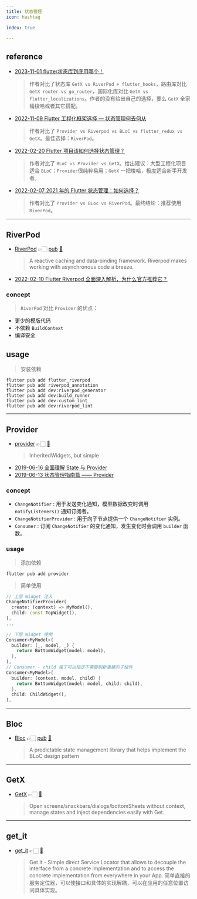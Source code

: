 ```yaml
---
title: 状态管理
icon: hashtag

index: true

---
```


<!-- more -->

## reference

- [](✅)[2023-11-01 flutter状态库到底用哪个！](https://juejin.cn/post/7296286286154776595)
    > 作者对比了状态库 `GetX vs RiverPod + flutter_hooks`，路由库对比 `GetX router vs go_router`，国际化库对比 `GetX vs flutter_localizations`。作者的没有给出自己的选择，要么 `GetX` 全家桶梭哈或者其它搭配。
- [](✅)[2022-11-09 Flutter 工程化框架选择 — 状态管理何去何从](https://juejin.cn/post/7163925807893577735)
    > 作者对比了 `Provider vs Riverpod vs BLoC vs flutter_redux vs GetX`。最佳选择：`RiverPod`。
- [](✅)[2022-02-20 Flutter 项目该如何选择状态管理？](https://juejin.cn/post/7066707540502904862)
    > 作者对比了 `BLoC vs Provider vs GetX`。给出建议：大型工程化项目适合 `BLoC`；`Provider`很纯粹易用；`GetX` 一把梭哈，极度适合新手开发者。
- [](✅)[2022-02-07 2021 年的 Flutter 状态管理：如何选择？](https://juejin.cn/post/7061784793150652452)
    > 作者对比了 `Provider vs BLoc vs RiverPod`。最终结论：推荐使用 `RiverPod`。

------

## RiverPod

- [RiverPod](https://riverpod.dev) 👉🏻 [pub](https://pub.dev/packages/riverpod) [🐙](https://github.com/rrousselGit/riverpod)
    > A reactive caching and data-binding framework. Riverpod makes working with asynchronous code a breeze.

<!-- more -->

- []()[2022-02-10 Flutter Riverpod 全面深入解析，为什么官方推荐它？](https://juejin.cn/post/7063111063427874847)


### concept

> `RiverPod` 对比 `Provider` 的优点：
   - 更少的模版代码
   - 不依赖 `BuildContext`
   - 编译安全

## usage

> 安装依赖
```shell
flutter pub add flutter_riverpod
flutter pub add riverpod_annotation
flutter pub add dev:riverpod_generator
flutter pub add dev:build_runner
flutter pub add dev:custom_lint
flutter pub add dev:riverpod_lint
```



------

## Provider

- [provider](https://pub.dev/packages/provider) 👉🏻 [🐙](https://github.com/rrousselGit/provider)
    > InheritedWidgets, but simple

<!-- more -->

- []()[2019-06-16 全面理解 State 与 Provider](https://juejin.cn/post/6844903866706706439)
- []()[2019-06-13 状态管理指南篇 —— Provider](https://juejin.cn/post/6844903864852807694)

### concept

- `ChangeNotifier` : 用于发送变化通知，模型数据改变时调用 `notifyListeners()` 通知订阅者。
- `ChangeNotifierProvider` : 用于向子节点提供一个 `ChangeNotifier` 实例。
- `Consumer` : 订阅 `ChangeNotifier` 的变化通知，发生变化时会调用 `builder` 函数。

### usage

> 添加依赖
```shell
flutter pub add provider
```

> 简单使用
```dart
// 上层 Widget 注入
ChangeNotifierProvider(
  create: (context) => MyModel(),
  child: const TopWidget(),
),
...

// 下层 Widget 使用
Consumer<MyModel>(
  builder: (_, model, _) {
    return BottomWidget(model: model),
  },
),
// Consumer - child 属于可以指定不需要刷新重建的子组件 
Consumer<MyModel>(
  builder: (context, model, child) {
    return BottomWidget(model: model, child: child),
  },
  child: ChildWidget(),
),
```

------

## Bloc

- [Bloc](https://bloclibrary.dev) 👉🏻 [pub](https://pub.dev/packages/bloc) [🐙](https://github.com/felangel/bloc)
    > A predictable state management library that helps implement the BLoC design pattern



------

## GetX

- [GetX](https://pub.dev/packages/getx) 👉🏻 [🐙](https://github.com/jonataslaw/getx)
    > Open screens/snackbars/dialogs/bottomSheets without context, manage states and inject dependencies easily with Get.
    
------
    
## get_it

- [get_it](https://pub.dev/packages/get_it) 👉🏻 [🐙](https://github.com/fluttercommunity/get_it)
    > Get It - Simple direct Service Locator that allows to decouple the interface from a concrete implementation and to access the concrete implementation from everywhere in your App.
    > 简单直接的服务定位器，可以使接口和具体的实现解耦，可以在应用的任意位置访问具体实现。
